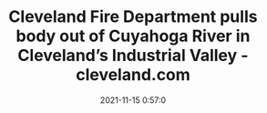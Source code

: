 ---
"title": "Cleveland Fire Department pulls body out of Cuyahoga River in Cleveland’s Industrial Valley - cleveland.com"
"date": "2021-11-15 0:57:0"
"feed_name": "GOOGLENEWSINDUSTRIAL"
"feed_website": "https://news.google.com/search?q=industrial%2Bincident&hl=en-US&gl=US&ceid=US:en"
"feed_rss": "https://news.google.com/rss/search?q=industrial%2Bincident&hl=en-US&gl=US&ceid=US:en"
"link": "https://www.cleveland.com/news/2021/11/cleveland-fire-department-pulls-body-out-of-cuyahoga-river-in-clevelands-industrial-valley.html"
"source": "{'href': 'https://www.cleveland.com', 'title': 'cleveland.com'}"
"file": "_posts/2021-1-1-a821da964b479e5624b8dbfb955b6575f7875ab4.md"
"accident": "1"
"drilling": "0"
"dead": "1"
"injured": "0"
"arrested": "0"
"place": "cleveland"
"where": "unknown site"
"causes": "unknown"
"place_uri": "http://en.wikipedia.org/wiki/Cleveland"
---